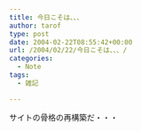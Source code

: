 ```yaml
---
title: 今日こそは、、、
author: tarof
type: post
date: 2004-02-22T08:55:42+00:00
url: /2004/02/22/今日こそは、、、/
categories:
  - Note
tags:
  - 雑記

---
```

サイトの骨格の再構築だ・・・